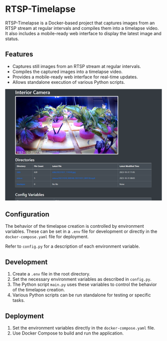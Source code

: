 # RTSP-Timelapse

RTSP-Timelapse is a Docker-based project that captures images from an RTSP stream at regular intervals and compiles them into a timelapse video. It also includes a mobile-ready web interface to display the latest image and status.

## Features

- Captures still images from an RTSP stream at regular intervals.
- Compiles the captured images into a timelapse video.
- Provides a mobile-ready web interface for real-time updates.
- Allows standalone execution of various Python scripts.

![Alt text](image.png)

## Configuration

The behavior of the timelapse creation is controlled by environment variables. These can be set in a `.env` file for development or directly in the `docker-compose.yaml` file for deployment.

Refer to `config.py` for a description of each environment variable.

## Development

1. Create a `.env` file in the root directory.
2. Set the necessary environment variables as described in `config.py`.
3. The Python script `main.py` uses these variables to control the behavior of the timelapse creation.
4. Various Python scripts can be run standalone for testing or specific tasks.

## Deployment

1. Set the environment variables directly in the `docker-compose.yaml` file.
2. Use Docker Compose to build and run the application.